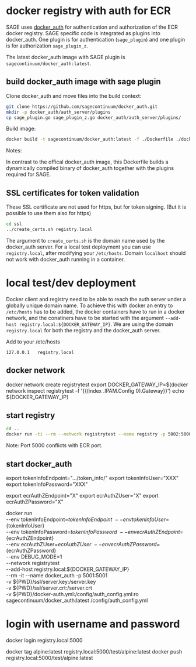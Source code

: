 
# docker registry with auth for ECR


SAGE uses [docker_auth](https://github.com/cesanta/docker_auth) for authentication and authorization of the ECR docker registry. SAGE specific code is integrated as plugins into docker_auth. One plugin is for authentication (`sage_plugin`) and one plugin is for authorization `sage_plugin_z`. 

The latest docker_auth image with SAGE plugin is `sagecontinuum/docker_auth:latest`.


## build docker_auth image with sage plugin


Clone docker_auth and move files into the build context:
```bash
git clone https://github.com/sagecontinuum/docker_auth.git
mkdir -p docker_auth/auth_server/plugins 
cp sage_plugin.go sage_plugin_z.go docker_auth/auth_server/plugins/
```

Build image:
```bash
docker build -t sagecontinuum/docker_auth:latest -f ./Dockerfile ./docker_auth/
```

Notes:

In contrast to the offical docker_auth image, this Dockerfile builds a dynamically compiled binary of docker_auth together with the plugins required for SAGE. 



## SSL certificates for token validation
These SSL certificate are not used for https, but for token signing. (But it is possible to use them also for https)
```bash
cd ssl
../create_certs.sh registry.local
```

The argument to `create_certs.sh` is the domain name used by the docker_auth server. For a local test deployment you can use `registry.local`, after modifying your `/etc/hosts`. Domain `localhost` should not work with docker_auth running in a container. 



# local test/dev deployment 
Docker client and registry need to be able to reach the auth server under a globally unique domain name. To achieve this with docker an entry to `/etc/hosts` has to be added, the docker containers have to run in a docker network, and the conatiners have to be started with the argument `--add-host registry.local:${DOCKER_GATEWAY_IP}`. We are using the domain `registry.local` for both the registry and the docker_auth server.

Add to your /etc/hosts 
```test
127.0.0.1	registry.local
```

## docker network

docker network create registrytest
export DOCKER_GATEWAY_IP=$(docker network inspect registrytest -f '{{(index .IPAM.Config 0).Gateway}}')
echo ${DOCKER_GATEWAY_IP}

## start registry
```bash
cd ..
docker run -ti --rm --network registrytest --name registry -p 5002:5000  --add-host registry.local:${DOCKER_GATEWAY_IP}  -v ${PWD}/registry.conf:/etc/docker/registry/config.yml -v ${PWD}/ssl/server.crt:/server.crt registry:2
```
Note: Port 5000 conflicts with ECR port.


## start docker_auth


export tokenInfoEndpoint=".../token_info/" 
export tokenInfoUser="XXX"  
export tokenInfoPassword="XXX"

export ecrAuthZEndpoint="X"
export ecrAuthZUser="X"
export ecrAuthZPassword="X"


docker run \
    --env tokenInfoEndpoint=${tokenInfoEndpoint} \
    --env tokenInfoUser=${tokenInfoUser} \
    --env tokenInfoPassword=${tokenInfoPassword} \
    --env ecrAuthZEndpoint=${ecrAuthZEndpoint} \
    --env ecrAuthZUser=${ecrAuthZUser} \
    --env ecrAuthZPassword=${ecrAuthZPassword} \
    --env DEBUG_MODE=1 \
    --network registrytest \
    --add-host registry.local:${DOCKER_GATEWAY_IP} \
    --rm -it --name docker_auth -p 5001:5001 \
    -v ${PWD}/ssl/server.key:/server.key \
    -v ${PWD}/ssl/server.crt:/server.crt  \
    -v ${PWD}/docker-auth.yml:/config/auth_config.yml:ro \
    sagecontinuum/docker_auth:latest
     /config/auth_config.yml



# login with username and password
docker login registry.local:5000

docker tag alpine:latest registry.local:5000/test/alpine:latest
docker push registry.local:5000/test/alpine:latest

